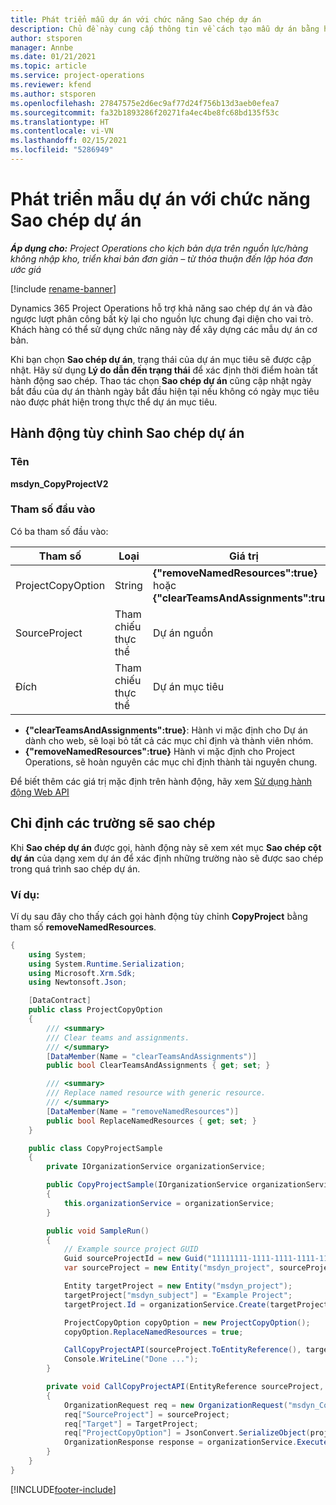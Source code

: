 ```yaml
---
title: Phát triển mẫu dự án với chức năng Sao chép dự án
description: Chủ đề này cung cấp thông tin về cách tạo mẫu dự án bằng hành động tùy chỉnh Sao chép dự án.
author: stsporen
manager: Annbe
ms.date: 01/21/2021
ms.topic: article
ms.service: project-operations
ms.reviewer: kfend
ms.author: stsporen
ms.openlocfilehash: 27847575e2d6ec9af77d24f756b13d3aeb0efea7
ms.sourcegitcommit: fa32b1893286f20271fa4ec4be8fc68bd135f53c
ms.translationtype: HT
ms.contentlocale: vi-VN
ms.lasthandoff: 02/15/2021
ms.locfileid: "5286949"
---
```

# <a name="develop-project-templates-with-copy-project"></a>Phát triển mẫu dự án với chức năng Sao chép dự án

_**Áp dụng cho:** Project Operations cho kịch bản dựa trên nguồn lực/hàng không nhập kho, triển khai bản đơn giản – từ thỏa thuận đến lập hóa đơn ước giá_

[!include [rename-banner](~/includes/cc-data-platform-banner.md)]

Dynamics 365 Project Operations hỗ trợ khả năng sao chép dự án và đảo ngược lượt phân công bất kỳ lại cho nguồn lực chung đại diện cho vai trò. Khách hàng có thể sử dụng chức năng này để xây dựng các mẫu dự án cơ bản.

Khi bạn chọn **Sao chép dự án**, trạng thái của dự án mục tiêu sẽ được cập nhật. Hãy sử dụng **Lý do dẫn đến trạng thái** để xác định thời điểm hoàn tất hành động sao chép. Thao tác chọn **Sao chép dự án** cũng cập nhật ngày bắt đầu của dự án thành ngày bắt đầu hiện tại nếu không có ngày mục tiêu nào được phát hiện trong thực thể dự án mục tiêu.

## <a name="copy-project-custom-action"></a>Hành động tùy chỉnh Sao chép dự án 

### <a name="name"></a>Tên 

**msdyn_CopyProjectV2**

### <a name="input-parameters"></a>Tham số đầu vào
Có ba tham số đầu vào:

| Tham số          | Loại   | Giá trị                                                   | 
|--------------------|--------|----------------------------------------------------------|
| ProjectCopyOption  | String | **{"removeNamedResources":true}** hoặc **{"clearTeamsAndAssignments":true}** |
| SourceProject      | Tham chiếu thực thể | Dự án nguồn |
| Đích             | Tham chiếu thực thể | Dự án mục tiêu |


- **{"clearTeamsAndAssignments":true}**: Hành vi mặc định cho Dự án dành cho web, sẽ loại bỏ tất cả các mục chỉ định và thành viên nhóm.
- **{"removeNamedResources":true}** Hành vi mặc định cho Project Operations, sẽ hoàn nguyên các mục chỉ định thành tài nguyên chung.

Để biết thêm các giá trị mặc định trên hành động, hãy xem [Sử dụng hành động Web API](https://docs.microsoft.com/powerapps/developer/common-data-service/webapi/use-web-api-actions)

## <a name="specify-fields-to-copy"></a>Chỉ định các trường sẽ sao chép 
Khi **Sao chép dự án** được gọi, hành động này sẽ xem xét mục **Sao chép cột dự án** của dạng xem dự án để xác định những trường nào sẽ được sao chép trong quá trình sao chép dự án.


### <a name="example"></a>Ví dụ:
Ví dụ sau đây cho thấy cách gọi hành động tùy chỉnh **CopyProject** bằng tham số **removeNamedResources**.
```C#
{
    using System;
    using System.Runtime.Serialization;
    using Microsoft.Xrm.Sdk;
    using Newtonsoft.Json;

    [DataContract]
    public class ProjectCopyOption
    {
        /// <summary>
        /// Clear teams and assignments.
        /// </summary>
        [DataMember(Name = "clearTeamsAndAssignments")]
        public bool ClearTeamsAndAssignments { get; set; }

        /// <summary>
        /// Replace named resource with generic resource.
        /// </summary>
        [DataMember(Name = "removeNamedResources")]
        public bool ReplaceNamedResources { get; set; }
    }

    public class CopyProjectSample
    {
        private IOrganizationService organizationService;

        public CopyProjectSample(IOrganizationService organizationService)
        {
            this.organizationService = organizationService;
        }

        public void SampleRun()
        {
            // Example source project GUID
            Guid sourceProjectId = new Guid("11111111-1111-1111-1111-111111111111");
            var sourceProject = new Entity("msdyn_project", sourceProjectId);

            Entity targetProject = new Entity("msdyn_project");
            targetProject["msdyn_subject"] = "Example Project";
            targetProject.Id = organizationService.Create(targetProject);

            ProjectCopyOption copyOption = new ProjectCopyOption();
            copyOption.ReplaceNamedResources = true;

            CallCopyProjectAPI(sourceProject.ToEntityReference(), targetProject.ToEntityReference(), copyOption);
            Console.WriteLine("Done ...");
        }

        private void CallCopyProjectAPI(EntityReference sourceProject, EntityReference TargetProject, ProjectCopyOption projectCopyOption)
        {
            OrganizationRequest req = new OrganizationRequest("msdyn_CopyProjectV2");
            req["SourceProject"] = sourceProject;
            req["Target"] = TargetProject;
            req["ProjectCopyOption"] = JsonConvert.SerializeObject(projectCopyOption);
            OrganizationResponse response = organizationService.Execute(req);
        }
    }
}
```


[!INCLUDE[footer-include](../includes/footer-banner.md)]